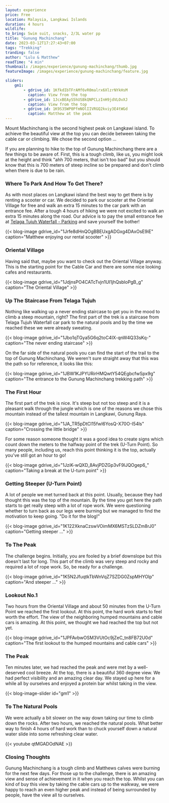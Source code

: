 ```yaml
---
layout: experience
price: Free
location: Malaysia, Langkawi Islands
duration: 4 hours
wildlife: 
to_bring: Swim suit, snacks, 2/3L water pp
title: "Gunung Machinchang"
date: 2023-03-12T17:27:43+07:00
tags: "Trekking"
tranding: false
author: "Lulu & Matthew"
readTime: "4 min"
thumbnail: /images/experience/gunung-machinchang/thumb.jpg
featureImage: /images/experience/gunung-machinchang/feature.jpg

sliders:
    gm1:
        - gdrive_id: 1KfkdIbTFrAMf6vR0malrx6XlzrNYkHsM
          caption: View from the top
        - gdrive_id: 1JcxBEAyS5hUSBkQNPCLzInH9jdVLOvXJ
          caption: View from the top
        - gdrive_id: 1K9S35WP0PfmNOlIIVRGQ2kviy3E4tWGd
          caption: Matthew at the peak
---
```


Mount Machinchang is the second highest peak on Langkawi island. To achieve the beautiful view at the top you can decide between taking the cable car or climbing. We chose the second option ...

If you are planning to hike to the top of Gunung Machinchang there are a few things to be aware of. First, this is a tough climb, like us, you might look at the height and think "ahh 700 meters, that isn't too bad" but you should know that this is 700 meters of steep incline so be prepared and don't climb when there is due to be rain.

### Where To Park And How To Get There?

As with most places on Langkawi island the best way to get there is by renting a scooter or car. We decided to park our scooter at the Oriental Village for free and walk an extra 15 minutes to the car park with an entrance fee. After a tough 4 hours of hiking we were not excited to walk an extra 15 minutes along the road. Our advice is to pay the small entrance fee at [Telaga Tujuh Waterfall - Parking](https://goo.gl/maps/ForuP6jJsoV5Fdws9) and save yourself the bother!

{{< blog-image gdrive_id="1Jrfe8dHnQOgBBEUxgADGxg4DAxOsE9iE" caption="Matthew enjoying our rental scooter" >}}

### Oriental Village

Having said that, maybe you want to check out the Oriental Village anyway. This is the starting point for the Cable Car and there are some nice looking cafes and restaurants.

{{< blog-image gdrive_id="1JdjnsPO4CATcTvjn1UI1jhQsbloPgB_g" caption="The Oriental Village" >}}

### Up The Staircase From Telaga Tujuh

Nothing like walking up a never ending staircase to get you in the mood to climb a steep mountain, right? The first part of the trek is a staircase from Telaga Tujuh Waterfall car park to the natural pools and by the time we reached these we were already sweating.

{{< blog-image gdrive_id="1Jbo1qTGya5G6q2toC4IX-qnW4Q33sKq-" caption="The never ending staircase" >}}

On the far side of the natural pools you can find the start of the trail to the top of Gunung Machinchang. We weren't sure straight away that this was the path so for reference, it looks like this:

{{< blog-image gdrive_id="1JBW1KJPYURirHMQwtY54QEgbcfwSpx9g" caption="The entrance to the Gunung Machinchang trekking path" >}}

### The First Hour

The first part of the trek is nice. It's steep but not too steep and it is a pleasant walk through the jungle which is one of the reasons we chose this mountain instead of the tallest mountain in Langkawi, Gunung Raya.

{{< blog-image gdrive_id="1JA_TR5pDtCl15fwI6YosQ-X70O-I54ls" caption="Crossing the little bridge" >}}

For some reason someone thought it was a good idea to create signs which count down the meters to the halfway point of the trek (U-Turn Point). So many people, including us, reach this point thinking it is the top, actually you've still got an hour to go!

{{< blog-image gdrive_id="1JziK-wQXD_8AvjPDZGp3vF9lJQOgep6_" caption="Taking a break at the U-turn point" >}}

### Getting Steeper (U-Turn Point)

A lot of people we met turned back at this point. Usually, because they had thought this was the top of the mountain. By the time you get here the path starts to get really steep with a lot of rope work. We were questioning whether to turn back as our legs were burning but we managed to find the motivation to keep going. "Do it for the blog!"

{{< blog-image gdrive_id="1K122XknaCzswVOimMX6MSTzSLDZm8rJ0" caption="Getting steeper ..." >}}

### To The Peak

The challenge begins. Initially, you are fooled by a brief downslope but this doesn't last for long. This part of the climb was very steep and rocky and required a lot of rope work. So, be ready for a challenge.

{{< blog-image gdrive_id="1K5N2JfuqtkTbWnVqZ7SZDG0ZspMHYOlp" caption="And steeper ..." >}}

### Lookout No.1

Two hours from the Oriental Village and about 50 minutes from the U-Turn Point we reached the first lookout. At this point, the hard work starts to feel worth the effort. The view of the neighboring humped mountains and cable cars is amazing. At this point, we thought we had reached the top but not yet.

{{< blog-image gdrive_id="1JPFAvbwOSM3VUtOc9jZeC_tn8FB72U0d" caption="The first lookout to the humped mountains and cable cars" >}}

### The Peak

Ten minutes later, we had reached the peak and were met by a well-deserved cool breeze. At the top, there is a beautiful 360 degree view. We had perfect visibility and an amazing clear day. We stayed up here for a while all by ourselves and enjoyed a protein bar whilst taking in the view.

{{< blog-image-slider id="gm1" >}}

### To The Natural Pools

We were actually a bit slower on the way down taking our time to climb down the rocks. After two hours, we reached the natural pools. What better way to finish 4 hours of hard work than to chuck yourself down a natural water slide into some refreshing clear water.

{{< youtube qtMGADOdNAE >}}<br>

### Closing Thoughts

Gunung Machinchang is a tough climb and Matthews calves were burning for the next few days. For those up to the challenge, there is an amazing view and sense of achievement in it when you reach the top. Whilst you can kind of buy this view by taking the cable cars up to the walkway, we were happy to reach an even higher peak and instead of being surrounded by people, have the view all to ourselves.
